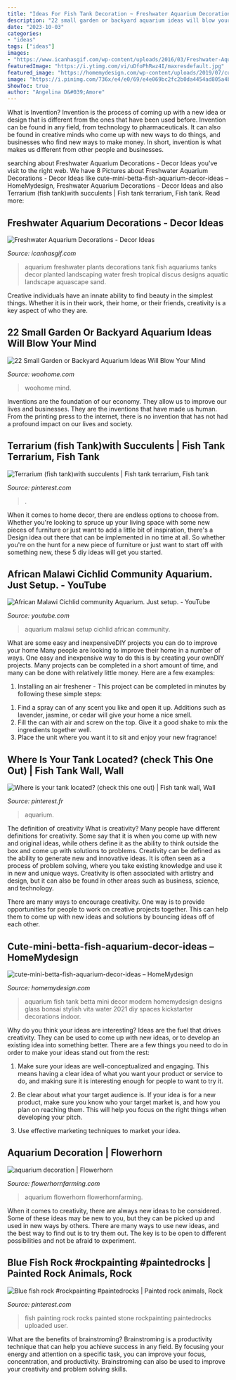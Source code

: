 ```yaml
---
title: "Ideas For Fish Tank Decoration ~ Freshwater Aquarium Decorations"
description: "22 small garden or backyard aquarium ideas will blow your mind"
date: "2023-10-03"
categories:
- "ideas"
tags: ["ideas"]
images:
- "https://www.icanhasgif.com/wp-content/uploads/2016/03/Freshwater-Aquarium-Decorations.jpg"
featuredImage: "https://i.ytimg.com/vi/uDfoPhRwz4I/maxresdefault.jpg"
featured_image: "https://homemydesign.com/wp-content/uploads/2019/07/cute-mini-betta-fish-aquarium-decor-ideas.jpg"
image: "https://i.pinimg.com/736x/e4/e0/69/e4e069bc2fc2b0da4454ad805a4b4246--in-wall-fish-tank-fish-tanks.jpg"
ShowToc: true
author: "Angelina D&#039;Amore"
---
```



What is Invention?
Invention is the process of coming up with a new idea or design that is different from the ones that have been used before. Invention can be found in any field, from technology to pharmaceuticals. It can also be found in creative minds who come up with new ways to do things, and businesses who find new ways to make money. In short, invention is what makes us different from other people and businesses.

	

		
searching about Freshwater Aquarium Decorations - Decor Ideas you've visit to the right web. We have 8 Pictures about Freshwater Aquarium Decorations - Decor Ideas like cute-mini-betta-fish-aquarium-decor-ideas – HomeMydesign, Freshwater Aquarium Decorations - Decor Ideas and also Terrarium (fish tank)with succulents | Fish tank terrarium, Fish tank. Read more:
		
    
## Freshwater Aquarium Decorations - Decor Ideas

<img loading=lazy src="https://www.icanhasgif.com/wp-content/uploads/2016/03/Freshwater-Aquarium-Decorations.jpg" onerror="this.onerror=null;this.src='https://tse2.mm.bing.net/th?id=OIP.cBtKfxCO21CL7TKShd-4yAHaE8&amp;pid=15.1';" alt="Freshwater Aquarium Decorations - Decor Ideas">

_Source: icanhasgif.com_

>aquarium freshwater plants decorations tank fish aquariums tanks decor planted landscaping water fresh tropical discus designs aquatic landscape aquascape sand. 

	

Creative individuals have an innate ability to find beauty in the simplest things. Whether it is in their work, their home, or their friends, creativity is a key aspect of who they are.

    
## 22 Small Garden Or Backyard Aquarium Ideas Will Blow Your Mind

<img loading=lazy src="https://www.woohome.com/wp-content/uploads/2015/04/outdoor-fish-tank-pond-woohome-2.jpg" onerror="this.onerror=null;this.src='https://tse1.mm.bing.net/th?id=OIP.1UFPKZYku3Pr2qWJmtlLHAHaM8&amp;pid=15.1';" alt="22 Small Garden or Backyard Aquarium Ideas Will Blow Your Mind">

_Source: woohome.com_

>woohome mind. 

	

Inventions are the foundation of our economy. They allow us to improve our lives and businesses. They are the inventions that have made us human. From the printing press to the internet, there is no invention that has not had a profound impact on our lives and society.

    
## Terrarium (fish Tank)with Succulents | Fish Tank Terrarium, Fish Tank

<img loading=lazy src="https://i.pinimg.com/736x/24/7d/dc/247ddc71896970bc2c6683af6fc254f6.jpg" onerror="this.onerror=null;this.src='https://tse2.mm.bing.net/th?id=OIP.ZDq7uudmZHT2PmQu2gCZsAHaJ3&amp;pid=15.1';" alt="Terrarium (fish tank)with succulents | Fish tank terrarium, Fish tank">

_Source: pinterest.com_

>. 

	

When it comes to home decor, there are endless options to choose from. Whether you're looking to spruce up your living space with some new pieces of furniture or just want to add a little bit of inspiration, there's a Design idea out there that can be implemented in no time at all. So whether you're on the hunt for a new piece of furniture or just want to start off with something new, these 5 diy ideas will get you started.

    
## African Malawi Cichlid Community Aquarium. Just Setup. - YouTube

<img loading=lazy src="https://i.ytimg.com/vi/uDfoPhRwz4I/maxresdefault.jpg" onerror="this.onerror=null;this.src='https://tse3.mm.bing.net/th?id=OIP.Q9lTCL62FdcjqAqhkvsuZgHaEK&amp;pid=15.1';" alt="African Malawi Cichlid community Aquarium. Just setup. - YouTube">

_Source: youtube.com_

>aquarium malawi setup cichlid african community. 

	

What are some easy and inexpensiveDIY projects you can do to improve your home
Many people are looking to improve their home in a number of ways. One easy and inexpensive way to do this is by creating your ownDIY projects. Many projects can be completed in a short amount of time, and many can be done with relatively little money. Here are a few examples: 
1. Installing an air freshener - This project can be completed in minutes by following these simple steps: 

1) Find a spray can of any scent you like and open it up. Additions such as lavender, jasmine, or cedar will give your home a nice smell. 
2) Fill the can with air and screw on the top. Give it a good shake to mix the ingredients together well. 
3) Place the unit where you want it to sit and enjoy your new fragrance!

    
## Where Is Your Tank Located? (check This One Out) | Fish Tank Wall, Wall

<img loading=lazy src="https://i.pinimg.com/736x/e4/e0/69/e4e069bc2fc2b0da4454ad805a4b4246--in-wall-fish-tank-fish-tanks.jpg" onerror="this.onerror=null;this.src='https://tse1.mm.bing.net/th?id=OIP.-8XGwqguQ9DPJAw5rCU1AQHaJi&amp;pid=15.1';" alt="Where is your tank located? (check this one out) | Fish tank wall, Wall">

_Source: pinterest.fr_

>aquarium. 

	

The definition of creativity
What is creativity? Many people have different definitions for creativity. Some say that it is when you come up with new and original ideas, while others define it as the ability to think outside the box and come up with solutions to problems.
Creativity can be defined as the ability to generate new and innovative ideas. It is often seen as a process of problem solving, where you take existing knowledge and use it in new and unique ways. Creativity is often associated with artistry and design, but it can also be found in other areas such as business, science, and technology.

There are many ways to encourage creativity. One way is to provide opportunities for people to work on creative projects together. This can help them to come up with new ideas and solutions by bouncing ideas off of each other.

    
## Cute-mini-betta-fish-aquarium-decor-ideas – HomeMydesign

<img loading=lazy src="https://homemydesign.com/wp-content/uploads/2019/07/cute-mini-betta-fish-aquarium-decor-ideas.jpg" onerror="this.onerror=null;this.src='https://tse1.mm.bing.net/th?id=OIP.cXa4G1Y4HGGsGWJqsKqgHAHaLF&amp;pid=15.1';" alt="cute-mini-betta-fish-aquarium-decor-ideas – HomeMydesign">

_Source: homemydesign.com_

>aquarium fish tank betta mini decor modern homemydesign designs glass bonsai stylish vita water 2021 diy spaces kickstarter decorations indoor. 

	

Why do you think your ideas are interesting?
Ideas are the fuel that drives creativity. They can be used to come up with new ideas, or to develop an existing idea into something better. There are a few things you need to do in order to make your ideas stand out from the rest:
1. Make sure your ideas are well-conceptualized and engaging. This means having a clear idea of what you want your product or service to do, and making sure it is interesting enough for people to want to try it.

2. Be clear about what your target audience is. If your idea is for a new product, make sure you know who your target market is, and how you plan on reaching them. This will help you focus on the right things when developing your pitch.

3. Use effective marketing techniques to market your idea.

    
## Aquarium Decoration | Flowerhorn

<img loading=lazy src="https://flowerhornfarming.com/wp-content/uploads/2019/02/aquarium-decoration.jpg" onerror="this.onerror=null;this.src='https://tse4.mm.bing.net/th?id=OIP.vRNAL89aMkAvmzZGqFwQJgHaE1&amp;pid=15.1';" alt="aquarium decoration | Flowerhorn">

_Source: flowerhornfarming.com_

>aquarium flowerhorn flowerhornfarming. 

	

When it comes to creativity, there are always new ideas to be considered. Some of these ideas may be new to you, but they can be picked up and used in new ways by others. There are many ways to use new ideas, and the best way to find out is to try them out. The key is to be open to different possibilities and not be afraid to experiment.

    
## Blue Fish Rock #rockpainting #paintedrocks | Painted Rock Animals, Rock

<img loading=lazy src="https://i.pinimg.com/736x/76/65/92/76659242440777c9d33bcc457f1f74c2.jpg" onerror="this.onerror=null;this.src='https://tse4.mm.bing.net/th?id=OIP.vIBDNERfCzIHpH94hIgFowHaHa&amp;pid=15.1';" alt="Blue fish rock #rockpainting #paintedrocks | Painted rock animals, Rock">

_Source: pinterest.com_

>fish painting rock rocks painted stone rockpainting paintedrocks uploaded user. 

	

What are the benefits of brainstroming?
Brainstroming is a productivity technique that can help you achieve success in any field. By focusing your energy and attention on a specific task, you can improve your focus, concentration, and productivity. Brainstroming can also be used to improve your creativity and problem solving skills.

